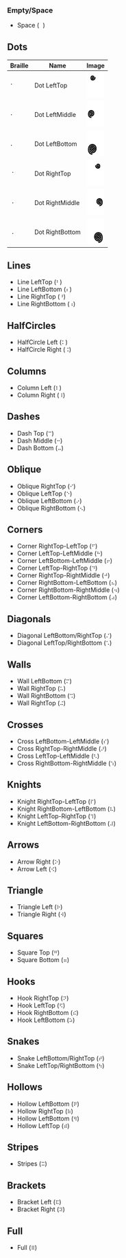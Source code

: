 ### Empty/Space
 - Space (`⠀`)

## Dots
| Braille | Name            | Image |
| ------- | --------------- | ----- |
| `⠁`     | Dot LeftTop     | <img src="./images/gestures/dot/LeftTop.png" width="40" height="60"> |
| `⠂`     | Dot LeftMiddle  | <img src="./images/gestures/dot/LeftMiddle.png" width="40" height="60"> |
| `⠄`     | Dot LeftBottom  | <img src="./images/gestures/dot/LeftBottom.png" width="40" height="60"> |
| `⠈`     | Dot RightTop    | <img src="./images/gestures/dot/RightTop.png" width="40" height="60"> |
| `⠐`     | Dot RightMiddle | <img src="./images/gestures/dot/RightMiddle.png" width="40" height="60"> |
| `⠠`     | Dot RightBottom | <img src="./images/gestures/dot/RightBottom.png" width="40" height="60"> |

## Lines
 - Line LeftTop (`⠃`)
 - Line LeftBottom (`⠆`)
 - Line RightTop (`⠘`)
 - Line RightBottom (`⠰`)

## HalfCircles
 - HalfCircle Left (`⠅`)
 - HalfCircle Right (`⠨`)

## Columns
 - Column Left (`⠇`)
 - Column Right (`⠸`)

## Dashes
 - Dash Top (`⠉`)
 - Dash Middle (`⠒`)
 - Dash Bottom (`⠤`)

## Oblique
 - Oblique RightTop (`⠊`)
 - Oblique LeftTop (`⠑`)
 - Oblique LeftBottom (`⠔`)
 - Oblique RightBottom (`⠢`)

## Corners
 - Corner RightTop-LeftTop (`⠋`)
 - Corner LeftTop-LeftMiddle (`⠓`)
 - Corner LeftBottom-LeftMiddle (`⠖`)
 - Corner LeftTop-RightTop (`⠙`)
 - Corner RightTop-RightMiddle (`⠚`)
 - Corner RightBottom-LeftBottom (`⠦`)
 - Corner RightBottom-RightMiddle (`⠲`)
 - Corner LeftBottom-RightBottom (`⠴`)

## Diagonals
 - Diagonal LeftBottom/RightTop (`⠌`)
 - Diagonal LeftTop/RightBottom (`⠡`)

## Walls
 - Wall LeftBottom (`⠍`)
 - Wall RightTop (`⠥`)
 - Wall RightBottom (`⠩`)
 - Wall RightTop (`⠬`)

## Crosses
 - Cross LeftBottom-LeftMiddle (`⠎`)
 - Cross RightTop-RightMiddle (`⠜`)
 - Cross LeftTop-LeftMiddle (`⠣`)
 - Cross RightBottom-RightMiddle (`⠱`)

## Knights
 - Knight RightTop-LeftTop (`⠏`)
 - Knight RightBottom-LeftBottom (`⠧`)
 - Knight LeftTop-RightTop (`⠹`)
 - Knight LeftBottom-RightBottom (`⠼`)

## Arrows
 - Arrow Right (`⠕`)
 - Arrow Left (`⠪`)

## Triangle
 - Triangle Left (`⠗`)
 - Triangle Right (`⠺`)

## Squares
 - Square Top (`⠛`)
 - Square Bottom (`⠶`)

## Hooks
 - Hook RightTop (`⠝`)
 - Hook LeftTop (`⠫`)
 - Hook RightBottom (`⠮`)
 - Hook LeftBottom (`⠵`)

## Snakes
 - Snake LeftBottom/RightTop (`⠞`)
 - Snake LeftTop/RightBottom (`⠳`)

## Hollows
 - Hollow LeftBottom (`⠟`)
 - Hollow RightTop (`⠷`)
 - Hollow LeftBottom (`⠻`)
 - Hollow LeftTop (`⠾`)

## Stripes
 - Stripes (`⠭`)

## Brackets
 - Bracket Left (`⠯`)
 - Bracket Right (`⠽`)

## Full
 - Full (`⠿`)

